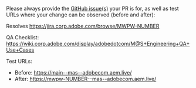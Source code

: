 Please always provide the [GitHub issue(s)](../issues) your PR is for, as well as test URLs where your change can be observed (before and after):

Resolves https://jira.corp.adobe.com/browse/MWPW-NUMBER

QA Checklist: https://wiki.corp.adobe.com/display/adobedotcom/M@S+Engineering+QA+Use+Cases

Test URLs:

- Before: https://main--mas--adobecom.aem.live/
- After: https://mwpw-NUMBER--mas--adobecom.aem.live/

